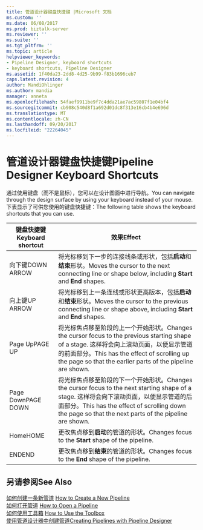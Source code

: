 ```yaml
---
title: 管道设计器键盘快捷键 |Microsoft 文档
ms.custom: ''
ms.date: 06/08/2017
ms.prod: biztalk-server
ms.reviewer: ''
ms.suite: ''
ms.tgt_pltfrm: ''
ms.topic: article
helpviewer_keywords:
- Pipeline Designer, keyboard shortcuts
- keyboard shortcuts, Pipeline Designer
ms.assetid: 1f40da23-2dd8-4d25-9b99-f83b1696ceb7
caps.latest.revision: 4
author: MandiOhlinger
ms.author: mandia
manager: anneta
ms.openlocfilehash: 54faef9911be9f7c4dda21ae7ac59807f1e04bf4
ms.sourcegitcommit: cb908c540d8f1a692d01dc8f313e16cb4b4e696d
ms.translationtype: MT
ms.contentlocale: zh-CN
ms.lasthandoff: 09/20/2017
ms.locfileid: "22264045"
---
```

# <a name="pipeline-designer-keyboard-shortcuts"></a><span data-ttu-id="89cd7-102">管道设计器键盘快捷键</span><span class="sxs-lookup"><span data-stu-id="89cd7-102">Pipeline Designer Keyboard Shortcuts</span></span>
<span data-ttu-id="89cd7-103">通过使用键盘（而不是鼠标），您可以在设计图面中进行导航。</span><span class="sxs-lookup"><span data-stu-id="89cd7-103">You can navigate through the design surface by using your keyboard instead of your mouse.</span></span> <span data-ttu-id="89cd7-104">下表显示了可供您使用的键盘快捷键：</span><span class="sxs-lookup"><span data-stu-id="89cd7-104">The following table shows the keyboard shortcuts that you can use.</span></span>  
  
|<span data-ttu-id="89cd7-105">键盘快捷键</span><span class="sxs-lookup"><span data-stu-id="89cd7-105">Keyboard shortcut</span></span>|<span data-ttu-id="89cd7-106">效果</span><span class="sxs-lookup"><span data-stu-id="89cd7-106">Effect</span></span>|  
|-----------------------|------------|  
|<span data-ttu-id="89cd7-107">向下键</span><span class="sxs-lookup"><span data-stu-id="89cd7-107">DOWN ARROW</span></span>|<span data-ttu-id="89cd7-108">将光标移到下一步的连接线条或形状，包括**启动**和**结束**形状。</span><span class="sxs-lookup"><span data-stu-id="89cd7-108">Moves the cursor to the next connecting line or shape below, including **Start** and **End** shapes.</span></span>|  
|<span data-ttu-id="89cd7-109">向上键</span><span class="sxs-lookup"><span data-stu-id="89cd7-109">UP ARROW</span></span>|<span data-ttu-id="89cd7-110">将光标移到上一条连线或形状更高版本，包括**启动**和**结束**形状。</span><span class="sxs-lookup"><span data-stu-id="89cd7-110">Moves the cursor to the previous connecting line or shape above, including **Start** and **End** shapes.</span></span>|  
|<span data-ttu-id="89cd7-111">Page Up</span><span class="sxs-lookup"><span data-stu-id="89cd7-111">PAGE UP</span></span>|<span data-ttu-id="89cd7-112">将光标焦点移至阶段的上一个开始形状。</span><span class="sxs-lookup"><span data-stu-id="89cd7-112">Changes the cursor focus to the previous starting shape of a stage.</span></span> <span data-ttu-id="89cd7-113">这样将会向上滚动页面，以便显示管道的前面部分。</span><span class="sxs-lookup"><span data-stu-id="89cd7-113">This has the effect of scrolling up the page so that the earlier parts of the pipeline are shown.</span></span>|  
|<span data-ttu-id="89cd7-114">Page Down</span><span class="sxs-lookup"><span data-stu-id="89cd7-114">PAGE DOWN</span></span>|<span data-ttu-id="89cd7-115">将光标焦点移至阶段的下一个开始形状。</span><span class="sxs-lookup"><span data-stu-id="89cd7-115">Changes the cursor focus to the next starting shape of a stage.</span></span> <span data-ttu-id="89cd7-116">这样将会向下滚动页面，以便显示管道的后面部分。</span><span class="sxs-lookup"><span data-stu-id="89cd7-116">This has the effect of scrolling down the page so that the next parts of the pipeline are shown.</span></span>|  
|<span data-ttu-id="89cd7-117">Home</span><span class="sxs-lookup"><span data-stu-id="89cd7-117">HOME</span></span>|<span data-ttu-id="89cd7-118">更改焦点移到**启动**的管道的形状。</span><span class="sxs-lookup"><span data-stu-id="89cd7-118">Changes focus to the **Start** shape of the pipeline.</span></span>|  
|<span data-ttu-id="89cd7-119">END</span><span class="sxs-lookup"><span data-stu-id="89cd7-119">END</span></span>|<span data-ttu-id="89cd7-120">更改焦点移到**结束**的管道的形状。</span><span class="sxs-lookup"><span data-stu-id="89cd7-120">Changes focus to the **End** shape of the pipeline.</span></span>|  
  
## <a name="see-also"></a><span data-ttu-id="89cd7-121">另请参阅</span><span class="sxs-lookup"><span data-stu-id="89cd7-121">See Also</span></span>  
 <span data-ttu-id="89cd7-122">[如何创建一条新管道](../core/how-to-create-a-new-pipeline.md) </span><span class="sxs-lookup"><span data-stu-id="89cd7-122">[How to Create a New Pipeline](../core/how-to-create-a-new-pipeline.md) </span></span>  
 <span data-ttu-id="89cd7-123">[如何打开管道](../core/how-to-open-a-pipeline.md) </span><span class="sxs-lookup"><span data-stu-id="89cd7-123">[How to Open a Pipeline](../core/how-to-open-a-pipeline.md) </span></span>  
 <span data-ttu-id="89cd7-124">[如何使用工具箱](../core/how-to-use-the-toolbox.md) </span><span class="sxs-lookup"><span data-stu-id="89cd7-124">[How to Use the Toolbox](../core/how-to-use-the-toolbox.md) </span></span>  
 [<span data-ttu-id="89cd7-125">使用管道设计器中创建管道</span><span class="sxs-lookup"><span data-stu-id="89cd7-125">Creating Pipelines with Pipeline Designer</span></span>](../core/creating-pipelines-with-pipeline-designer.md)